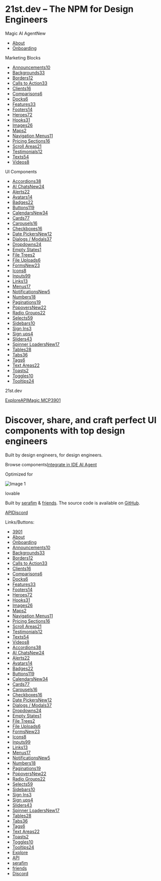 21st.dev – The NPM for Design Engineers
===============

Magic AI AgentNew

*   [About](https://21st.dev/magic)
*   [Onboarding](https://21st.dev/magic/onboarding)

Marketing Blocks

*   [Announcements10](https://21st.dev/s/announcement)
*   [Backgrounds33](https://21st.dev/s/background)
*   [Borders12](https://21st.dev/s/border)
*   [Calls to Action33](https://21st.dev/s/call-to-action)
*   [Clients16](https://21st.dev/s/clients)
*   [Comparisons6](https://21st.dev/s/comparison)
*   [Docks6](https://21st.dev/s/dock)
*   [Features33](https://21st.dev/s/features)
*   [Footers14](https://21st.dev/s/footer)
*   [Heroes72](https://21st.dev/s/hero)
*   [Hooks31](https://21st.dev/s/hook)
*   [Images26](https://21st.dev/s/image)
*   [Maps2](https://21st.dev/s/map)
*   [Navigation Menus11](https://21st.dev/s/navbar-navigation)
*   [Pricing Sections16](https://21st.dev/s/pricing-section)
*   [Scroll Areas21](https://21st.dev/s/scroll-area)
*   [Testimonials12](https://21st.dev/s/testimonials)
*   [Texts54](https://21st.dev/s/text)
*   [Videos8](https://21st.dev/s/video)

UI Components

*   [Accordions38](https://21st.dev/s/accordion)
*   [AI ChatsNew24](https://21st.dev/s/ai-chat)
*   [Alerts22](https://21st.dev/s/alert)
*   [Avatars14](https://21st.dev/s/avatar)
*   [Badges22](https://21st.dev/s/badge)
*   [Buttons119](https://21st.dev/s/button)
*   [CalendarsNew34](https://21st.dev/s/calendar)
*   [Cards77](https://21st.dev/s/card)
*   [Carousels16](https://21st.dev/s/carousel)
*   [Checkboxes16](https://21st.dev/s/checkbox)
*   [Date PickersNew12](https://21st.dev/s/date-picker)
*   [Dialogs / Modals37](https://21st.dev/s/modal-dialog)
*   [Dropdowns24](https://21st.dev/s/dropdown)
*   [Empty States1](https://21st.dev/s/empty-state)
*   [File Trees2](https://21st.dev/s/file-tree)
*   [File Uploads6](https://21st.dev/s/upload-download)
*   [FormsNew23](https://21st.dev/s/form)
*   [Icons8](https://21st.dev/s/icons)
*   [Inputs99](https://21st.dev/s/input)
*   [Links13](https://21st.dev/s/link)
*   [Menus17](https://21st.dev/s/menu)
*   [NotificationsNew5](https://21st.dev/s/notification)
*   [Numbers18](https://21st.dev/s/number)
*   [Paginations19](https://21st.dev/s/pagination)
*   [PopoversNew22](https://21st.dev/s/popover)
*   [Radio Groups22](https://21st.dev/s/radio-group)
*   [Selects59](https://21st.dev/s/select)
*   [Sidebars10](https://21st.dev/s/sidebar)
*   [Sign Ins3](https://21st.dev/s/sign-in)
*   [Sign ups4](https://21st.dev/s/registration-signup)
*   [Sliders43](https://21st.dev/s/slider)
*   [Spinner LoadersNew17](https://21st.dev/s/spinner-loader)
*   [Tables28](https://21st.dev/s/table)
*   [Tabs36](https://21st.dev/s/tabs)
*   [Tags6](https://21st.dev/s/chip-tag)
*   [Text Areas22](https://21st.dev/s/textarea)
*   [Toasts2](https://21st.dev/s/toast)
*   [Toggles10](https://21st.dev/s/toggle)
*   [Tooltips24](https://21st.dev/s/tooltip)

21st.dev

[Explore](https://21st.dev/)[API](https://21st.dev/api-access)[Magic MCP](https://21st.dev/magic)[3901](https://github.com/serafimcloud/21st)

Discover, share, and craft perfect UI components with top design engineers
==========================================================================

Built by design engineers, for design engineers.

Browse components[Integrate in IDE AI Agent](https://21st.dev/magic)

Optimized for

![Image 1](https://cursor.com/assets/videos/logo/placeholder-logo.webp)

lovable

Built by [serafim](https://x.com/serafimcloud) & [friends](https://github.com/serafimcloud/21st/graphs/contributors). The source code is available on [GitHub](https://github.com/serafimcloud/21st).

[API](https://21st.dev/api-access)[Discord](https://discord.gg/Qx4rFunHfm)

Links/Buttons:
- [3901](https://github.com/serafimcloud/21st)
- [About](https://21st.dev/magic)
- [Onboarding](https://21st.dev/magic/onboarding)
- [Announcements10](https://21st.dev/s/announcement)
- [Backgrounds33](https://21st.dev/s/background)
- [Borders12](https://21st.dev/s/border)
- [Calls to Action33](https://21st.dev/s/call-to-action)
- [Clients16](https://21st.dev/s/clients)
- [Comparisons6](https://21st.dev/s/comparison)
- [Docks6](https://21st.dev/s/dock)
- [Features33](https://21st.dev/s/features)
- [Footers14](https://21st.dev/s/footer)
- [Heroes72](https://21st.dev/s/hero)
- [Hooks31](https://21st.dev/s/hook)
- [Images26](https://21st.dev/s/image)
- [Maps2](https://21st.dev/s/map)
- [Navigation Menus11](https://21st.dev/s/navbar-navigation)
- [Pricing Sections16](https://21st.dev/s/pricing-section)
- [Scroll Areas21](https://21st.dev/s/scroll-area)
- [Testimonials12](https://21st.dev/s/testimonials)
- [Texts54](https://21st.dev/s/text)
- [Videos8](https://21st.dev/s/video)
- [Accordions38](https://21st.dev/s/accordion)
- [AI ChatsNew24](https://21st.dev/s/ai-chat)
- [Alerts22](https://21st.dev/s/alert)
- [Avatars14](https://21st.dev/s/avatar)
- [Badges22](https://21st.dev/s/badge)
- [Buttons119](https://21st.dev/s/button)
- [CalendarsNew34](https://21st.dev/s/calendar)
- [Cards77](https://21st.dev/s/card)
- [Carousels16](https://21st.dev/s/carousel)
- [Checkboxes16](https://21st.dev/s/checkbox)
- [Date PickersNew12](https://21st.dev/s/date-picker)
- [Dialogs / Modals37](https://21st.dev/s/modal-dialog)
- [Dropdowns24](https://21st.dev/s/dropdown)
- [Empty States1](https://21st.dev/s/empty-state)
- [File Trees2](https://21st.dev/s/file-tree)
- [File Uploads6](https://21st.dev/s/upload-download)
- [FormsNew23](https://21st.dev/s/form)
- [Icons8](https://21st.dev/s/icons)
- [Inputs99](https://21st.dev/s/input)
- [Links13](https://21st.dev/s/link)
- [Menus17](https://21st.dev/s/menu)
- [NotificationsNew5](https://21st.dev/s/notification)
- [Numbers18](https://21st.dev/s/number)
- [Paginations19](https://21st.dev/s/pagination)
- [PopoversNew22](https://21st.dev/s/popover)
- [Radio Groups22](https://21st.dev/s/radio-group)
- [Selects59](https://21st.dev/s/select)
- [Sidebars10](https://21st.dev/s/sidebar)
- [Sign Ins3](https://21st.dev/s/sign-in)
- [Sign ups4](https://21st.dev/s/registration-signup)
- [Sliders43](https://21st.dev/s/slider)
- [Spinner LoadersNew17](https://21st.dev/s/spinner-loader)
- [Tables28](https://21st.dev/s/table)
- [Tabs36](https://21st.dev/s/tabs)
- [Tags6](https://21st.dev/s/chip-tag)
- [Text Areas22](https://21st.dev/s/textarea)
- [Toasts2](https://21st.dev/s/toast)
- [Toggles10](https://21st.dev/s/toggle)
- [Tooltips24](https://21st.dev/s/tooltip)
- [Explore](https://21st.dev/)
- [API](https://21st.dev/api-access)
- [serafim](https://x.com/serafimcloud)
- [friends](https://github.com/serafimcloud/21st/graphs/contributors)
- [Discord](https://discord.gg/Qx4rFunHfm)
